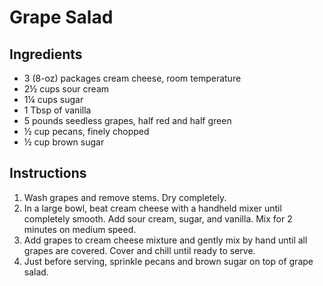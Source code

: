 # Grape Salad

## Ingredients

* 3 (8-oz) packages cream cheese, room temperature
* 2½ cups sour cream
* 1¼ cups sugar
* 1 Tbsp of vanilla
* 5 pounds seedless grapes, half red and half green
* ½ cup pecans, finely chopped
* ½ cup brown sugar

## Instructions

1. Wash grapes and remove stems. Dry completely.
1. In a large bowl, beat cream cheese with a handheld mixer until completely smooth. Add sour cream, sugar, and vanilla. Mix for 2 minutes on medium speed.
1. Add grapes to cream cheese mixture and gently mix by hand until all grapes are covered. Cover and chill until ready to serve.
1. Just before serving, sprinkle pecans and brown sugar on top of grape salad.
